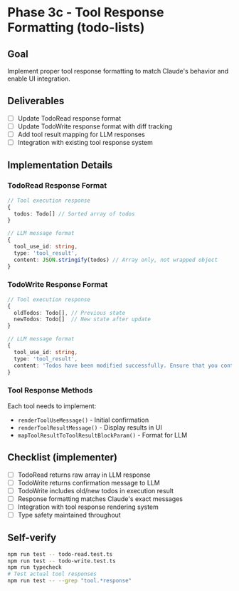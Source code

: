 # Phase 3c - Tool Response Formatting (todo-lists)

## Goal
Implement proper tool response formatting to match Claude's behavior and enable UI integration.

## Deliverables
- [ ] Update TodoRead response format
- [ ] Update TodoWrite response format with diff tracking
- [ ] Add tool result mapping for LLM responses
- [ ] Integration with existing tool response system

## Implementation Details

### TodoRead Response Format
```typescript
// Tool execution response
{
  todos: Todo[] // Sorted array of todos
}

// LLM message format
{
  tool_use_id: string,
  type: 'tool_result',
  content: JSON.stringify(todos) // Array only, not wrapped object
}
```

### TodoWrite Response Format
```typescript
// Tool execution response
{
  oldTodos: Todo[], // Previous state
  newTodos: Todo[]  // New state after update
}

// LLM message format
{
  tool_use_id: string,
  type: 'tool_result',
  content: 'Todos have been modified successfully. Ensure that you continue to use the todo list to track your progress. Please proceed with the current tasks if applicable'
}
```

### Tool Response Methods
Each tool needs to implement:
- `renderToolUseMessage()` - Initial confirmation
- `renderToolResultMessage()` - Display results in UI
- `mapToolResultToToolResultBlockParam()` - Format for LLM

## Checklist (implementer)
- [ ] TodoRead returns raw array in LLM response
- [ ] TodoWrite returns confirmation message to LLM
- [ ] TodoWrite includes old/new todos in execution result
- [ ] Response formatting matches Claude's exact messages
- [ ] Integration with tool response rendering system
- [ ] Type safety maintained throughout

## Self-verify
```bash
npm run test -- todo-read.test.ts
npm run test -- todo-write.test.ts
npm run typecheck
# Test actual tool responses
npm run test -- --grep "tool.*response"
```